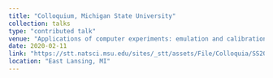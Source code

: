 ```yaml
---
title: "Colloquium, Michigan State University"
collection: talks
type: "contributed talk"
venue: "Applications of computer experiments: emulation and calibration"
date: 2020-02-11
link: "https://stt.natsci.msu.edu/sites/_stt/assets/File/Colloquia/SS20/Sung.pdf"
location: "East Lansing, MI"
---
```

